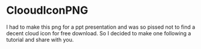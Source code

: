 # ClooudIconPNG

I had to make this png for a ppt presentation and was so pissed not to find a decent cloud icon for free download.
So I decided to make one following a tutorial and share with you.